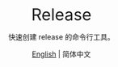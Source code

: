 <p align='center'><font size='6'>Release</font></p>

<p align='center'>快速创建 release 的命令行工具。</p>

<p align='center'><a href='./README.md'>English</a> | 简体中文</p>
